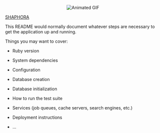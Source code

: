 
<p align="center">
  <img src="https://github.com/shannale/Shaphora/blob/main/makeup.gif" alt="Animated GIF">
</p>

[SHAPHORA](https://shaphora-e331876b9fde.herokuapp.com/ "SHAPHORA")
<br/> 

This README would normally document whatever steps are necessary to get the
application up and running.

Things you may want to cover:

* Ruby version

* System dependencies

* Configuration

* Database creation

* Database initialization

* How to run the test suite

* Services (job queues, cache servers, search engines, etc.)

* Deployment instructions

* ...
